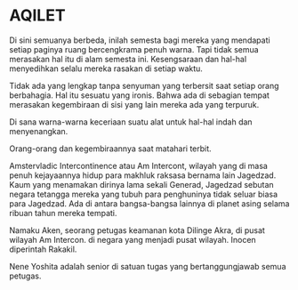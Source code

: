 AQILET
=

Di sini semuanya berbeda, inilah semesta bagi mereka yang mendapati setiap paginya ruang bercengkrama penuh warna. Tapi tidak semua merasakan hal itu di alam semesta ini. Kesengsaraan dan hal-hal menyedihkan selalu mereka rasakan di setiap waktu.

Tidak ada yang lengkap tanpa senyuman yang terbersit saat setiap orang berbahagia. Hal itu sesuatu yang ironis. Bahwa ada di sebagian tempat merasakan kegembiraan di sisi yang lain mereka ada yang terpuruk.

Di sana warna-warna keceriaan suatu alat untuk hal-hal indah dan menyenangkan. 

Orang-orang dan kegembiraannya saat matahari terbit.

Amstervladic Intercontinence atau Am Intercont, wilayah yang di masa penuh kejayaannya hidup para  makhluk raksasa bernama lain Jagedzad. Kaum yang menamakan dirinya lama sekali Generad, Jagedzad sebutan negara tetangga mereka yang tubuh para penghuninya tidak seluar biasa para Jagedzad. Ada di antara bangsa-bangsa lainnya di planet asing selama ribuan tahun mereka tempati. 

Namaku Aken, seorang petugas keamanan kota Dilinge Akra, di pusat wilayah Am Intercon. di negara yang menjadi pusat wilayah. Inocen diperintah Rakakil. 

Nene Yoshita adalah senior di satuan tugas yang bertanggungjawab semua petugas.



